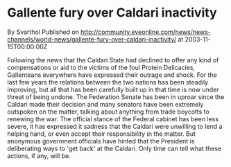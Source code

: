 # Gallente fury over Caldari inactivity
By Svarthol
Published on http://community.eveonline.com/news/news-channels/world-news/gallente-fury-over-caldari-inactivity/ at 2003-11-15T00:00:00Z

Following the news that the Caldari State had declined to offer any kind of compensations or aid to the victims of the foul Protein Delicacies, Gallenteans everywhere have expressed their outrage and shock. For the last few years the relations between the two nations has been steadily improving, but all that has been carefully built up in that time is now under threat of being undone. The Federation Senate has been in uproar since the Caldari made their decision and many senators have been extremely outspoken on the matter, talking about anything from trade boycotts to renewing the war. The official stance of the Federal cabinet has been less severe, it has expressed it sadness that the Caldari were unwilling to lend a helping hand, or even accept their responsibility in the matter. But anonymous government officials have hinted that the President is deliberating ways to 'get back' at the Caldari. Only time can tell what these actions, if any, will be.

